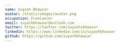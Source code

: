```yaml
---
name: Suyash Bhawsar
avatar: /static/images/avatar.png
occupation: Freelancer
email: suyashbhawsar@outlook.com
twitter: https://twitter.com/suyashsbhawsar
linkedin: https://www.linkedin.com/in/suyashbhawsar
github: https://github.com/suyashbhawsar
---
```

